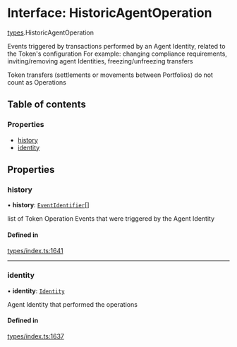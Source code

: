 # Interface: HistoricAgentOperation

[types](../wiki/types).HistoricAgentOperation

Events triggered by transactions performed by an Agent Identity, related to the Token's configuration
  For example: changing compliance requirements, inviting/removing agent Identities, freezing/unfreezing transfers

Token transfers (settlements or movements between Portfolios) do not count as Operations

## Table of contents

### Properties

- [history](../wiki/types.HistoricAgentOperation#history)
- [identity](../wiki/types.HistoricAgentOperation#identity)

## Properties

### history

• **history**: [`EventIdentifier`](../wiki/types.EventIdentifier)[]

list of Token Operation Events that were triggered by the Agent Identity

#### Defined in

[types/index.ts:1641](https://github.com/PolymeshAssociation/polymesh-sdk/blob/079537ad/src/types/index.ts#L1641)

___

### identity

• **identity**: [`Identity`](../wiki/api.entities.Identity.Identity)

Agent Identity that performed the operations

#### Defined in

[types/index.ts:1637](https://github.com/PolymeshAssociation/polymesh-sdk/blob/079537ad/src/types/index.ts#L1637)
